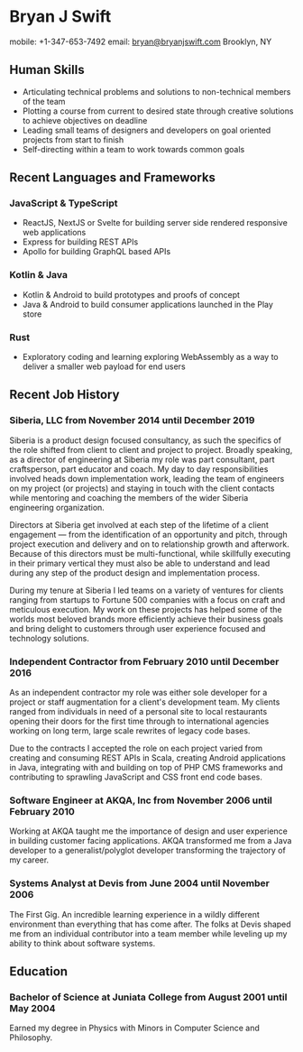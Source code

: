 # Bryan J Swift

mobile: +1-347-653-7492
email: bryan@bryanjswift.com
Brooklyn, NY

## Human Skills

* Articulating technical problems and solutions to non-technical members of the team
* Plotting a course from current to desired state through creative solutions to achieve objectives on deadline
* Leading small teams of designers and developers on goal oriented projects from start to finish
* Self-directing within a team to work towards common goals

## Recent Languages and Frameworks

### JavaScript & TypeScript

* ReactJS, NextJS or Svelte for building server side rendered responsive web applications
* Express for building REST APIs
* Apollo for building GraphQL based APIs

### Kotlin & Java

* Kotlin & Android to build prototypes and proofs of concept
* Java & Android to build consumer applications launched in the Play store

### Rust

* Exploratory coding and learning exploring WebAssembly as a way to deliver a smaller web payload for end users

## Recent Job History

### Siberia, LLC from November 2014 until December 2019

Siberia is a product design focused consultancy, as such the specifics of the role shifted from client to client and project to project. Broadly speaking, as a director of engineering at Siberia my role was part consultant, part craftsperson, part educator and coach. My day to day responsibilities involved heads down implementation work, leading the team of engineers on my project (or projects) and staying in touch with the client contacts while mentoring and coaching the members of the wider Siberia engineering organization.

Directors at Siberia get involved at each step of the lifetime of a client engagement — from the identification of an opportunity and pitch, through project execution and delivery and on to relationship growth and afterwork. Because of this directors must be multi-functional, while skillfully executing in their primary vertical they must also be able to understand and lead during any step of the product design and implementation process.

During my tenure at Siberia I led teams on a variety of ventures for clients ranging from startups to Fortune 500 companies with a focus on craft and meticulous execution. My work on these projects has helped some of the worlds most beloved brands more efficiently achieve their business goals and bring delight to customers through user experience focused and technology solutions.

### Independent Contractor from February 2010 until December 2016

As an independent contractor my role was either sole developer for a project or staff augmentation for a client's development team. My clients ranged from individuals in need of a personal site to local restaurants opening their doors for the first time through to international agencies working on long term, large scale rewrites of legacy code bases.

Due to the contracts I accepted the role on each project varied from creating and consuming REST APIs in Scala, creating Android applications in Java, integrating with and building on top of PHP CMS frameworks and contributing to sprawling JavaScript and CSS front end code bases.

### Software Engineer at AKQA, Inc from November 2006 until February 2010

Working at AKQA taught me the importance of design and user experience in building customer facing applications. AKQA transformed me from a Java developer to a generalist/polyglot developer transforming the trajectory of my career.

### Systems Analyst at Devis from June 2004 until November 2006

The First Gig. An incredible learning experience in a wildly different environment than everything that has come after. The folks at Devis shaped me from an individual contributor into a team member while leveling up my ability to think about software systems.

## Education

### Bachelor of Science at Juniata College from August 2001 until May 2004

Earned my degree in Physics with Minors in Computer Science and Philosophy.
